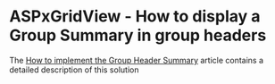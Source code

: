 # ASPxGridView - How to display a Group Summary in group headers


The <a href="https://www.devexpress.com/Support/Center/p/T198388">How to implement the Group Header Summary</a> article contains a detailed description of this solution

<br/>


